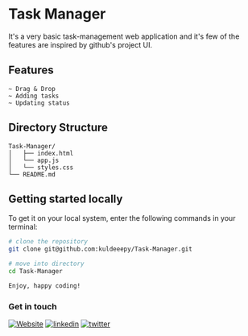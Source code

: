 # Task Manager

It's a very basic task-management web application and it's few of the features are inspired by github's project UI.

## Features

    ~ Drag & Drop
    ~ Adding tasks
    ~ Updating status

## Directory Structure

```
Task-Manager/
│   ├── index.html
│   └── app.js
│   └── styles.css
└── README.md
```

## Getting started locally

To get it on your local system, enter the following commands in your terminal:

```bash
# clone the repository
git clone git@github.com:kuldeeepy/Task-Manager.git

# move into directory
cd Task-Manager

Enjoy, happy coding!

```

### Get in touch

[![Website](https://img.shields.io/badge/portfolio-000?style=for-the-badge&logo=ko-fi&logoColor=white)](https://iamkuldeep.vercel.app/)
[![linkedin](https://img.shields.io/badge/linkedin-0A66C2?style=for-the-badge&logo=linkedin&logoColor=white)](https://www.linkedin.com/in/kuldeeep-yadav)
[![twitter](https://img.shields.io/badge/twitter-1DA1F2?style=for-the-badge&logo=x&logoColor=white)](https://x.com/iamkuldeepY)
